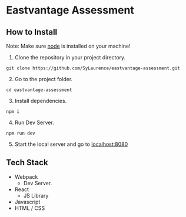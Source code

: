 # Eastvantage Assessment

## How to Install

Note: Make sure [node](https://nodejs.org/en/download) is installed on your machine!

1. Clone the repository in your project directory.

```
git clone https://github.com/SyLaurence/eastvantage-assessment.git
```

2. Go to the project folder.

```
cd eastvantage-assessment
```

3. Install dependencies.

```
npm i
```

4. Run Dev Server.

```
npm run dev
```

5. Start the local server and go to [localhost:8080](http://localhost:8080/)

## Tech Stack

- Webpack
  - Dev Server.
- React
  - JS Library
- Javascript
- HTML / CSS

